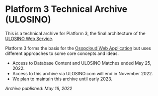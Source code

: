 # Platform 3 Technical Archive (ULOSINO)

This is a technical archive for Platform 3, the final architecture of the [ULOSINO Web Service](https://github.com/ulosino/ulosino).

Platform 3 forms the basis for the [Osopcloud Web Application](https://github.com/osopcloud/osopcloud) but uses different approaches to some core concepts and ideas.

- Access to Database Content and ULOSINO Matches ended May 25, 2022.
- Access to this archive via ULOSINO.com will end in November 2022.
- We plan to maintain this archive until early 2023.

_Archive published: May 16, 2022_

